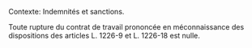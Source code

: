 Contexte: Indemnités et sanctions.

Toute rupture du contrat de travail prononcée en méconnaissance des dispositions des articles L. 1226-9 et L. 1226-18 est nulle.